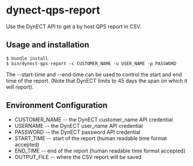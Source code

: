 dynect-qps-report
=================

Use the DynECT API to get a by host QPS report in CSV.

Usage and installation
----------------------

    $ bundle install
    $ bin/dynect-qps-report -c CUSTOMER_NAME -u USER_NAME -p PASSWORD
  
The --start-time and --end-time can be used to control the start and end
time of the report. (Note that DynECT limits to 45 days the span on
which it will report).

Environment Configuration
-------------------------

* CUSTOMER_NAME -- the DynECT customer_name API credential
* USERNAME -- the DynECT user_name API credential
* PASSWORD -- the DynECT password API credential
* START_TIME -- start of the report (human readable time format accepted)
* END_TIME -- end of the report (human readable time format accepted) 
* OUTPUT_FILE -- where the CSV report will be saved

